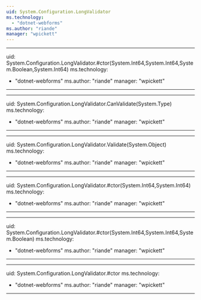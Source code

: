 ```yaml
---
uid: System.Configuration.LongValidator
ms.technology: 
  - "dotnet-webforms"
ms.author: "riande"
manager: "wpickett"
---
```


---
uid: System.Configuration.LongValidator.#ctor(System.Int64,System.Int64,System.Boolean,System.Int64)
ms.technology: 
  - "dotnet-webforms"
ms.author: "riande"
manager: "wpickett"
---

---
uid: System.Configuration.LongValidator.CanValidate(System.Type)
ms.technology: 
  - "dotnet-webforms"
ms.author: "riande"
manager: "wpickett"
---

---
uid: System.Configuration.LongValidator.Validate(System.Object)
ms.technology: 
  - "dotnet-webforms"
ms.author: "riande"
manager: "wpickett"
---

---
uid: System.Configuration.LongValidator.#ctor(System.Int64,System.Int64)
ms.technology: 
  - "dotnet-webforms"
ms.author: "riande"
manager: "wpickett"
---

---
uid: System.Configuration.LongValidator.#ctor(System.Int64,System.Int64,System.Boolean)
ms.technology: 
  - "dotnet-webforms"
ms.author: "riande"
manager: "wpickett"
---

---
uid: System.Configuration.LongValidator.#ctor
ms.technology: 
  - "dotnet-webforms"
ms.author: "riande"
manager: "wpickett"
---
